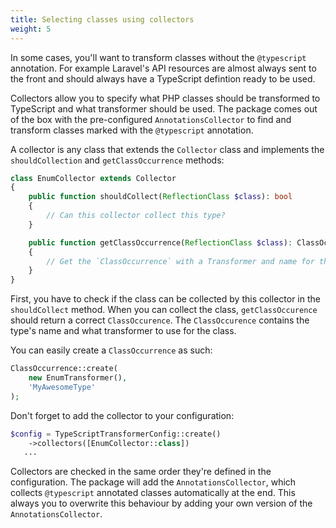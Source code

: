 ```yaml
---
title: Selecting classes using collectors
weight: 5
---
```


In some cases, you'll want to transform classes without the `@typescript` annotation. For example Laravel's API resources are almost always sent to the front and should always have a TypeScript defintion ready to be used.

Collectors allow you to specify what PHP classes should be transformed to TypeScript and what transformer should be used. 
The package comes out of the box with the pre-configured `AnnotationsCollector` to find and transform classes marked with the `@typescript` annotation.

A collector is any class that extends the `Collector` class  and implements the `shouldCollection` and `getClassOccurrence` methods:

```php
class EnumCollector extends Collector
{
    public function shouldCollect(ReflectionClass $class): bool
    {
        // Can this collector collect this type?
    }

    public function getClassOccurrence(ReflectionClass $class): ClassOccurrence
    {
        // Get the `ClassOccurrence` with a Transformer and name for the type
    }
}
```

First, you have to check if the class can be collected by this collector in the `shouldCollect` method. When you can collect the class, `getClassOccurence` should return a correct `ClassOccurence`. The `ClassOccurence` contains the type's name and what transformer to use for the class.

You can easily create a `ClassOccurrence` as such:

```php
ClassOccurrence::create(
    new EnumTransformer(),
    'MyAwesomeType'
);
```

Don't forget to add the collector to your configuration:

```php
$config = TypeScriptTransformerConfig::create()
    ->collectors([EnumCollector::class])
   ...
```

Collectors are checked in the same order they're defined in the configuration. The package will add the `AnnotationsCollector`, which collects `@typescript` annotated classes automatically at the end. This always you to overwrite this behaviour by adding your own version of the `AnnotationsCollector`.
